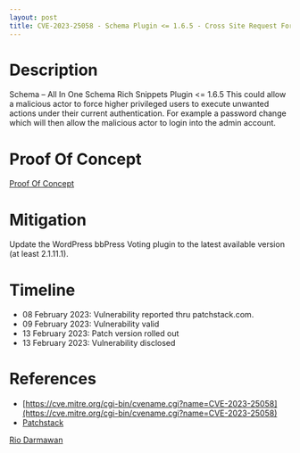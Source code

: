 ```yaml
---
layout: post
title: CVE-2023-25058 - Schema Plugin <= 1.6.5 - Cross Site Request Forgery (CSRF)
---
```


Description
============
Schema – All In One Schema Rich Snippets Plugin <= 1.6.5 This could allow a malicious actor to force higher privileged users to execute unwanted actions under their current authentication. For example a password change which will then allow the malicious actor to login into the admin account.

Proof Of Concept
============

[Proof Of Concept](https://gfycat.com/scarcefittingambushbug "PoC")

Mitigation
============ 
Update the WordPress bbPress Voting plugin to the latest available version (at least 2.1.11.1).

Timeline
============ 
  * 08 February 2023: Vulnerability reported thru patchstack.com.
  * 09 February 2023: Vulnerability valid
  * 13 February 2023: Patch version rolled out
  * 13 February 2023: Vulnerability disclosed

References
============ 
  * [https://cve.mitre.org/cgi-bin/cvename.cgi?name=CVE-2023-25058](https://cve.mitre.org/cgi-bin/cvename.cgi?name=CVE-2023-25058)
  * [Patchstack](https://patchstack.com/database/vulnerability/all-in-one-schemaorg-rich-snippets/wordpress-schema-all-in-one-schema-rich-snippets-plugin-1-6-5-cross-site-request-forgery-csrf-vulnerability)



[Rio Darmawan](https://patchstack.com/database/researcher/0f0ce3de-fbab-4348-9729-a5ef92c74b3e)
